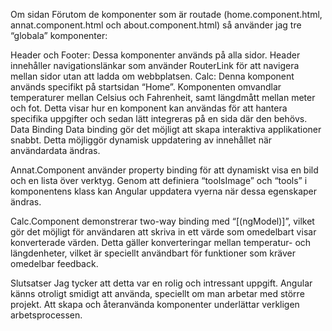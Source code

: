 Om sidan
Förutom de komponenter som är routade (home.component.html, annat.component.html och about.component.html) så använder jag tre “globala” komponenter:

Header och Footer: Dessa komponenter används på alla sidor. Header innehåller navigationslänkar som använder RouterLink för att navigera mellan sidor utan att ladda om webbplatsen.
Calc: Denna komponent används specifikt på startsidan “Home”. Komponenten omvandlar temperaturer mellan Celsius och Fahrenheit, samt längdmått mellan meter och fot. Detta visar hur en komponent kan användas för att hantera specifika uppgifter och sedan lätt integreras på en sida där den behövs.
Data Binding
Data binding gör det möjligt att skapa interaktiva applikationer snabbt. Detta möjliggör dynamisk uppdatering av innehållet när användardata ändras.

Annat.Component använder property binding för att dynamiskt visa en bild och en lista över verktyg. Genom att definiera “toolsImage” och “tools” i komponentens klass kan Angular uppdatera vyerna när dessa egenskaper ändras.

Calc.Component demonstrerar two-way binding med “[(ngModel)]”, vilket gör det möjligt för användaren att skriva in ett värde som omedelbart visar konverterade värden. Detta gäller konverteringar mellan temperatur- och längdenheter, vilket är speciellt användbart för funktioner som kräver omedelbar feedback.

Slutsatser
Jag tycker att detta var en rolig och intressant uppgift. Angular känns otroligt smidigt att använda, speciellt om man arbetar med större projekt. Att skapa och återanvända komponenter underlättar verkligen arbetsprocessen.